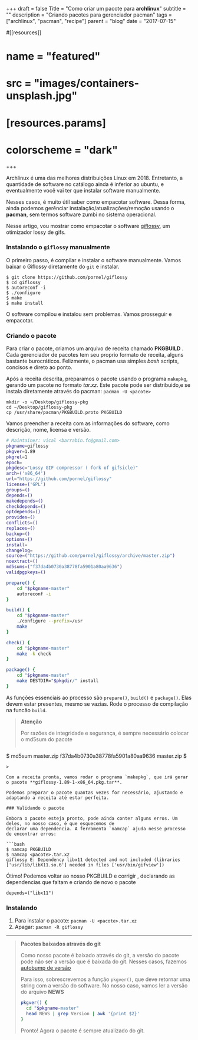 +++
draft = false
Title = "Como criar um pacote para <b>archlinux</b>"
subtitle = ""
description = "Criando pacotes para gerenciador pacman"
tags = ["archlinux", "pacman", "recipe"]
parent = "blog"
date = "2017-07-15"

#[[resources]]
#  name = "featured"
#  src = "images/containers-unsplash.jpg"
#  [resources.params]
#    colorscheme = "dark"

+++

Archlinux é uma das melhores distribuições Linux em 2018. Entretanto, a quantidade de software no catálogo ainda é inferior ao ubuntu,
e eventualmente você vai ter que instalar software manualmente.

Nesses casos, é muito útil saber como empacotar software. Dessa forma,
ainda podemos gerênciar instalação/atualizações/remoção usando o **pacman**, sem termos
software zumbi no sistema operacional.

Nesse artigo, vou mostrar como empacotar o software [giflossy](https://github.com/kornelski/giflossy), um otimizador lossy de gifs.

<!--more-->

### Instalando o `giflossy` manualmente

O primeiro passo, é compilar e instalar o software manualmente. Vamos baixar o Giflossy diretamente do `git` e instalar.

```
$ git clone https://github.com/pornel/giflossy
$ cd giflossy
$ autoreconf -i
$ ./configure
$ make
$ make install
```

O software compilou e instalou sem problemas. Vamos prosseguir e empacotar.

### Criando o pacote

Para criar o pacote, criamos um arquivo de receita chamado **PKGBUILD** . Cada gerenciador
de pacotes tem seu proprio formato de receita, alguns bastante burocráticos. Felizmente, 
o pacman usa simples _bash_ scripts, concisos e direto ao ponto.
 
Após a receita descrita, preparamos o pacote usando o programa `makepkg`, gerando um pacote no formato _tar.xz_.
Este pacote pode ser distribuido,e se instala diretamente através do pacman: `pacman -U <pacote>`

```
mkdir -o ~/Desktop/giflossy-pkg
cd ~/Desktop/giflossy-pkg
cp /usr/share/pacman/PKGBUILD.proto PKGBUILD
```

Vamos preencher a receita com as informações do software, como descrição, nome, licensa e versão.

```bash
# Maintainer: vical <barrabin.fc@gmail.com>
pkgname=giflossy
pkgver=1.89
pkgrel=1
epoch=
pkgdesc="Lossy GIF compressor ( fork of gifsicle)"
arch=('x86_64')
url="https://github.com/pornel/giflossy"
license=('GPL')
groups=()
depends=()
makedepends=()
checkdepends=()
optdepends=()
provides=()
conflicts=()
replaces=()
backup=()
options=()
install=
changelog=
source=("https://github.com/pornel/giflossy/archive/master.zip")
noextract=()
md5sums=("f37da4b0730a38778fa5901a80aa9636")
validpgpkeys=()

prepare() {
	cd "$pkgname-master"
	autoreconf -i
}

build() {
	cd "$pkgname-master"
	./configure --prefix=/usr
	make
}

check() {
	cd "$pkgname-master"
	make -k check
}

package() {
	cd "$pkgname-master"
	make DESTDIR="$pkgdir/" install
}
```

As funções essenciais ao processo são `prepare()`, `build()` e `package()`. Elas devem estar presentes, mesmo se vazias. Rode o processo de compilação na funcão `build`.

> **Atenção** 
>
> Por razões de integridade e segurança, é sempre necessário colocar o md5sum do pacote
> 
>```bash
$ md5sum master.zip
f37da4b0730a38778fa5901a80aa9636  master.zip
$
```  
>

Com a receita pronta, vamos rodar o programa `makepkg`, que irá gerar o pacote **giflossy-1.89-1-x86_64.pkg.tar**.

Podemos preparar o pacote quantas vezes for necessário, ajustando e adaptando a receita até estar perfeita.
 
### Validando o pacote

Embora o pacote esteja pronto, pode ainda conter alguns erros. Um deles, no nosso caso, é que esquecemos de 
declarar uma dependencia. A ferramenta `namcap` ajuda nesse processo de encontrar erros:

```bash
$ namcap PKGBUILD
$ namcap <pacote>.tar.xz
giflossy E: Dependency libx11 detected and not included (libraries ['usr/lib/libX11.so.6'] needed in files ['usr/bin/gifview'])
```

Ótimo! Podemos voltar ao nosso PKGBUILD e corrigir , declarando as dependencias que faltam e criando de novo o pacote

```
depends=("libx11")
```

### Instalando 

1. 
	Para instalar o pacote: `pacman -U <pacote>.tar.xz`
2. 
	Apagar: `pacman -R giflossy`


***

>
> **Pacotes baixados através do git**
>
> Como nosso pacote é baixado através do git, a versão do pacote
> pode não ser a versão que é baixada do git. 
> Nesses casos, fazemos [autobump de versão](https://wiki.archlinux.org/index.php/VCS_package_guidelines#The_pkgver.28.29_function)
> 
> Para isso, sobrescrevemos a função `pkgver()`, que deve retornar uma string com a versão do software.
> No nosso caso, vamos ler a versão do arquivo **NEWS**
> 
> 
> ```bash
>pkgver() {
>	cd "$pkgname-master"
>	head NEWS | grep Version | awk '{print $2}'
>}
> ```
>
> Pronto! Agora o pacote é sempre atualizado do git.
